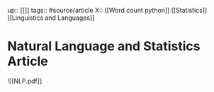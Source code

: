 up:: [[]]
tags:: #source/article 
X:: [[Word count python]] [[Statistics]] [[Linguistics and Languages]]

# Natural Language and Statistics Article



![[NLP.pdf]]